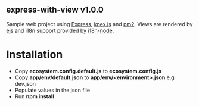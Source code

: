 ## express-with-view v1.0.0 

Sample web project using [Express](https://github.com/expressjs/express), [knex.js](https://github.com/tgriesser/knex) and [pm2](https://github.com/Unitech/pm2). Views are rendered by [ejs](https://github.com/mde/ejs) and i18n support provided by [i18n-node](https://github.com/mashpie/i18n-node).

# Installation
- Copy **ecosystem.config.default.js** to **ecosystem.config.js**
- Copy **app/env/default.json** to **app/env/\<environment\>.json**  e.g dev.json
- Populate values in the json file
- Run **npm install**

